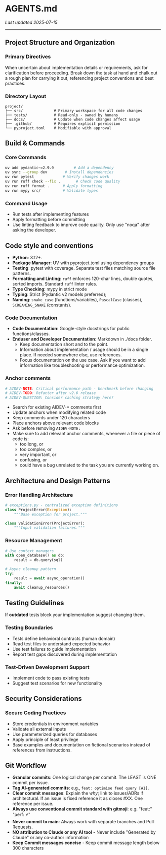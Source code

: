 # AGENTS.md

*Last updated 2025-07-15*

---

## Project Structure and Organization

### Primary Directives

When uncertain about implementation details or requirements, ask for clarification before proceeding.
Break down the task at hand and chalk out a rough plan for carrying it out, referencing project conventions and best practices.

### Directory Layout

```graph
project/
├── src/              # Primary workspace for all code changes
├── tests/            # Read-only - owned by humans
├── docs/             # Update when code changes affect usage
├── .github/          # Requires explicit permission
└── pyproject.toml    # Modifiable with approval
```

## Build & Commands

### Core Commands

```bash
uv add pydantic~=2.9.0         # Add a dependency
uv sync --group dev        # Install dependencies
uv run pytest             # Verify changes work
uv run ruff check --fix .       # Check code quality
uv run ruff format .      # Apply formatting
uv run mypy src/          # Validate types
```

### Command Usage

- Run tests after implementing features
- Apply formatting before committing
- Use linting feedback to improve code quality. Only use "noqa" after asking the developer.

## Code style and conventions

- **Python**: 3.12+.
- **Package Manager**: UV with pyproject.toml using dependency groups
- **Testing**: pytest with coverage. Separate test files matching source file patterns.
- **Formatting and Linting**: `ruff` enforces 120-char lines, double quotes, sorted imports. Standard `ruff` linter rules.
- **Type Checking**: mypy in strict mode
- **Typing**: Strict (Pydantic v2 models preferred);
- **Naming**: `snake_case` (functions/variables), `PascalCase` (classes), `SCREAMING_SNAKE` (constants).

### Code Documentation

- **Code Documentation**: Google-style docstrings for public functions/classes.
- **Enduser and Developer Documentation**: Markdown in ./docs folder.
  - Keep documentation short and to the point.
  - Information about implementation / usage should be in a single place. If needed somewhere else, use references.
  - Focus documentation on the use case. Ask if you want to add information like troubleshooting or performance optimization.

### Anchor comments

```python
# AIDEV-NOTE: Critical performance path - benchmark before changing
# AIDEV-TODO: Refactor after v2.0 release
# AIDEV-QUESTION: Consider caching strategy here?
```

- Search for existing AIDEV-* comments first
- Update anchors when modifying related code
- Keep comments under 120 characters
- Place anchors above relevant code blocks
- Ask before removing `AIDEV-NOTE:`
- Make sure to add relevant anchor comments, whenever a file or piece of code is:
  - too long, or
  - too complex, or
  - very important, or
  - confusing, or
  - could have a bug unrelated to the task you are currently working on.

## Architecture and Design Patterns

### Error Handling Architecture

```python
# exceptions.py - centralized exception definitions
class ProjectError(Exception):
    """Base exception for project."""

class ValidationError(ProjectError):
    """Input validation failures."""
```

### Resource Management

```python
# Use context managers
with open_database() as db:
    result = db.query(sql)

# Async cleanup pattern
try:
    result = await async_operation()
finally:
    await cleanup_resources()
```

## Testing Guidelines

If **outdated** tests block your implementation suggest changing them.

### Testing Boundaries

- Tests define behavioral contracts (human domain)
- Read test files to understand expected behavior
- Use test failures to guide implementation
- Report test gaps discovered during implementation

### Test-Driven Development Support

- Implement code to pass existing tests
- Suggest test scenarios for new functionality

## Security Considerations

### Secure Coding Practices

- Store credentials in environment variables
- Validate all external inputs
- Use parameterized queries for databases
- Apply principle of least privilege
- Base examples and documentation on fictional scenarios instead of references from instructions.

## Git Workflow

- **Granular commits**: One logical change per commit. The LEAST is ONE commit per issue.
- **Tag AI-generated commits**: e.g., `feat: optimise feed query [AI]`.
- **Clear commit messages**: Explain the *why*; link to issues/ADRs if architectural. If an issue is fixed reference it as closes #XX. One reference per issue.
- **Always use conventional commit standard with gitmoji**: e.g. "feat:" "perf: :zap:"
- **Never commit to main**: Always work with separate branches and Pull Requests.
- **NO attribution to Claude or any AI tool** - Never include "Generated by Claude" or any co-author information
- **Keep Commit messages concise** - Keep commit message length below 300 characters